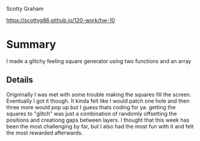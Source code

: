 Scotty Graham

https://scottyg86.github.io/120-work/hw-10

# Summary
  I made a glitchy feeling square generator using two functions and an array

## Details
  Origninally I was met with some trouble making the squares fill the screen. Eventually I got it though. It kinda felt like I would patch one hole and then three more would pop up but I guess thats coding for ya. getting the squares to "glitch" was just a combination of randomly offsetting the positions and creationg gaps between layers. I thought that this week has been the most challenging by far, but I also had the most fun with it and felt the most rewarded afterwards.
